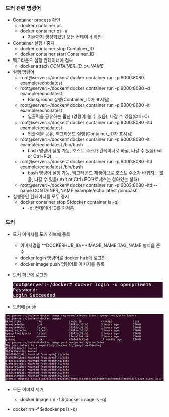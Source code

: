 ### 도커 관련 명령어

* Container process 확인
  * docker container ps
  * docker container ps -a 
    * 지금까지 생성되었던 모든 컨테이너 확인
* Container 실행 / 중지 
  * docker container stop Container_ID
  * docker container start Container_ID
* 백그라운드 실행 컨테이너에 접속
  * docker attach *CONTAINER_ID_or_NAME*
* 실행 명령어
  * root@server:~/docker# docker container run -p 9000:8080   example/echo:latest
  * root@server:~/docker# docker container run -p 9000:8080 -d  example/echo:latest
    * Background 실행(Container_ID가 표시됨)
  * root@server:~/docker# docker container run -p 9000:8080 -it example/echo:latest
    * 입출력을 공유하는 옵션 (명령어 쓸 수 있음), 나갈 수 있음(Ctrl+C)
  * root@server:~/docker# docker container run -p 9000:8080 -itd example/echo:latest
    * 입출력을 공유, 백그라운드 실행(Container_ID가 표시됨)
  * root@server:~/docker# docker container run -p 9000:8080 -it example/echo:latest /bin/bash
    * bash 명령어 실행 가능, 호스트 주소가 컨테이너로 바뀜, 나갈 수 있음(exit or Ctrl+PQ)
  * root@server:~/docker# docker container run -p 9000:8080 -itd example/echo:latest /bin/bash
    * bash 명령어 실행 가능, 백그라운드 재생이므로  호스트 주소가 바뀌지는 않음, 나갈 수 있음( exit or Ctrl+PQ프로세스는 살아있는 상태)
  * root@server:~/docker# docker container run -p 9003:8080 -itd --name CONTAINER_NAME example/echo:latest /bin/bash
* 실행중인 컨테이너를 모두 중지
  * docker container stop $(docker container ls -q)
    * -q: 컨테이너 ID를 가져옴

### 도커

* 도커 이미지를 도커 허브에 등록

  * 이미지명을 **DOCKERHUB_ID/**IMAGE_NAME:TAG_NAME 형식을 준수
  * docker login 명령어로 docker hub에 로그인
  * docker image push 명령어로 이미지를 등록

* 도커 허브에 로그인

  ![image-20191223171802446](./img/image-20191223171802446.png)

* 도커에 push

![image-20191223172008026](./img/image-20191223172008026.png)

* 모든 이미지 제거

  * docker image rm -f $(docker image ls -q)

* docker rm -f $(docker ps ls -q)

  
